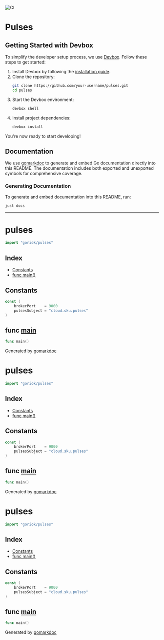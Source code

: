 ![CI](https://github.com/goriok/pulses/actions/workflows/build.yml/badge.svg)

# Pulses

## Getting Started with Devbox

To simplify the developer setup process, we use [Devbox](https://www.jetpack.io/devbox/). Follow these steps to get started:

1. Install Devbox by following the [installation guide](https://www.jetpack.io/devbox/docs/install/).
2. Clone the repository:
   ```bash
   git clone https://github.com/your-username/pulses.git
   cd pulses
   ```
3. Start the Devbox environment:
   ```bash
   devbox shell
   ```
4. Install project dependencies:
   ```bash
   devbox install
   ```

You're now ready to start developing!

## Documentation

We use [gomarkdoc](https://github.com/princjef/gomarkdoc) to generate and embed Go documentation directly into this README. The documentation includes both exported and unexported symbols for comprehensive coverage.

### Generating Documentation

To generate and embed documentation into this README, run:

```bash
just docs
```

---

<!-- gomarkdoc:embed:start -->

<!-- Code generated by gomarkdoc. DO NOT EDIT -->

# pulses

```go
import "goriok/pulses"
```

## Index

- [Constants](#constants)
- [func main\(\)](#main)

## Constants

<a name="brokerPort"></a>

```go
const (
    brokerPort    = 9000
    pulsesSubject = "cloud.sku.pulses"
)
```

<a name="main"></a>

## func [main](https://github.com/goriok/pulses/blob/main/main.go#L17)

```go
func main()
```

Generated by [gomarkdoc](https://github.com/princjef/gomarkdoc)


<!-- Code generated by gomarkdoc. DO NOT EDIT -->

# pulses

```go
import "goriok/pulses"
```

## Index

- [Constants](<#constants>)
- [func main\(\)](<#main>)


## Constants

<a name="brokerPort"></a>

```go
const (
    brokerPort    = 9000
    pulsesSubject = "cloud.sku.pulses"
)
```

<a name="main"></a>
## func [main](<https://github.com/goriok/pulses/blob/main/main.go#L17>)

```go
func main()
```



Generated by [gomarkdoc](<https://github.com/princjef/gomarkdoc>)


<!-- Code generated by gomarkdoc. DO NOT EDIT -->

# pulses

```go
import "goriok/pulses"
```

## Index

- [Constants](<#constants>)
- [func main\(\)](<#main>)


## Constants

<a name="brokerPort"></a>

```go
const (
    brokerPort    = 9000
    pulsesSubject = "cloud.sku.pulses"
)
```

<a name="main"></a>
## func [main](<https://github.com/goriok/pulses/blob/main/main.go#L17>)

```go
func main()
```



Generated by [gomarkdoc](<https://github.com/princjef/gomarkdoc>)
